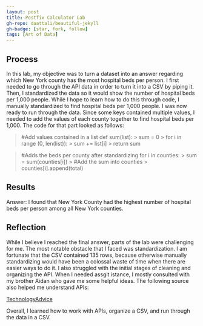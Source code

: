 ```yaml
---
layout: post
title: Postfix Calculator Lab
gh-repo: daattali/beautiful-jekyll
gh-badge: [star, fork, follow]
tags: [Art of Data]
---
```


## Process

In this lab, my objective was to turn a dataset into an answer regarding which New York county has the most hospital beds per person. I first needed to go through the API data in order to turn it into a CSV by piping it. Then, I standardized the data so it would show the number of hospital beds per 1,000 people. While I hope to learn how to do this through code, I manually standardized to find hospital beds per 1,000 people. I was now ready to run through the data. Since some keys contained multiple values, I needed to add the values of each county together to find hospital beds per 1,000. The code for that part looked as follows:

> #Add values contained in a list
> def sum(list):
    > sum = 0
    > for i in range (0, len(list)):
        > sum += list[i]
    > return sum

> #Adds the beds per county after standardizing
> for i in counties:
    > sum = sum(counties[i])
    > #Add the sum into counties
    > counties[i].append(total)

## Results

Answer: I found that New York County had the highest number of hospital beds per person among all New York counties.

## Reflection

While I believe I reached the final answer, parts of the lab were challenging for me. The most notable obstacle that I faced was standardization. I am fortunate that the CSV contained 135 rows, because otherwise manually standardizing would have been a colossal waste of time when there are easier ways to do it. I also struggled with the initial stages of cleaning and organizing the API. When I needed assgit istance, I mostly consulted with my brother Aidan who gave me some helpful ideas. The following source also helped me understand APIs:

[TechnologyAdvice](https://technologyadvice.com/blog/information-technology/how-to-use-an-api/)

Overall, I learned how to work with APIs, organize a CSV, and run through the data in a CSV. 